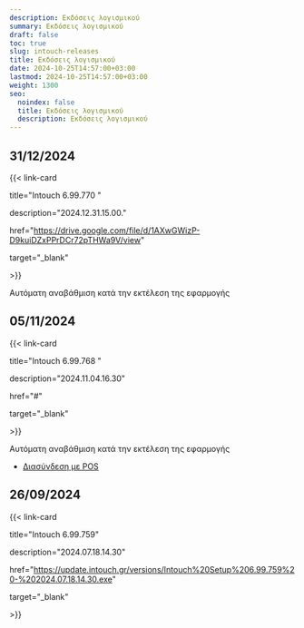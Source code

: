 ```yaml
---
description: Εκδόσεις λογισμικού
summary: Εκδόσεις λογισμικού
draft: false
toc: true
slug: intouch-releases
title: Εκδόσεις λογισμικού
date: 2024-10-25T14:57:00+03:00
lastmod: 2024-10-25T14:57:00+03:00
weight: 1300
seo:
  noindex: false
  title: Εκδόσεις λογισμικού
  description: Εκδόσεις λογισμικού
---
```


## 31/12/2024

{{< link-card

title="Intouch 6.99.770 "

description="2024.12.31.15.00."

href="https://drive.google.com/file/d/1AXwGWizP-D9kuiDZxPPrDCr72pTHWa9V/view"

target="\_blank"

\>}}

Αυτόματη αναβάθμιση κατά την εκτέλεση της εφαρμογής

## 05/11/2024

{{< link-card

title="Intouch 6.99.768 "

description="2024.11.04.16.30"

href="#"

target="\_blank"

\>}}

Αυτόματη αναβάθμιση κατά την εκτέλεση της εφαρμογής

- [Διασύνδεση με POS](https://wiki.wizcom.gr/intouch/docs/settings/intouch-eft/pos-setup-guide/)

## 26/09/2024

{{< link-card

title="Intouch 6.99.759"

description="2024.07.18.14.30"

href="https://update.intouch.gr/versions/Intouch%20Setup%206.99.759%20-%202024.07.18.14.30.exe"

target="\_blank"

\>}}
